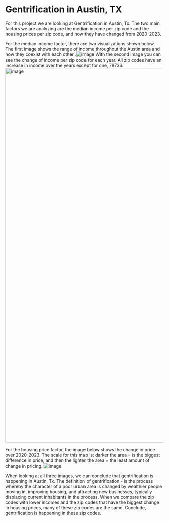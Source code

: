 # Gentrification in Austin, TX
For this project we are looking at Gentrification in Austin, Tx. The two main factors we are analyzing are the median income per zip code and the housing prices per zip code, and how they have changed from 2020-2023.

For the median income factor, there are two visualizations shown below. The first image shows the range of income throughout the Austin area and how they coexist with each other
.![image](https://github.com/eringorishek/project3/assets/130320641/f1fc17f4-031b-4b64-a62c-1230fcb4a3e7)
With the second image you can see the change of income per zip code for each year. All zip codes have an increase in income over the years except for one, 78736. <img width="1189" alt="image" src="https://github.com/eringorishek/project3/assets/130320641/9c11f312-cc6f-45bb-9448-84098dc0e3ef">

For the housing price factor, the image below shows the change in price over 2020-2023. The scale for this map is: darker the area = is the biggest difference in price, and then the lighter the area = the least amount of change in pricing. ![image](https://github.com/eringorishek/project3/assets/130320641/2719f450-6eb7-4c87-adc2-c3c435c7f6a3)


When looking at all three images, we can conclude that gentrification is happening in Austin, Tx. The definition of gentrification - is the process whereby the character of a poor urban area is changed by wealthier people moving in, improving housing, and attracting new businesses, typically displacing current inhabitants in the process. When we compare the zip codes with lower incomes and the zip codes that have the biggest change in housing prices, many of these zip codes are the same. Conclude, gentrification is happening in these zip codes. 

